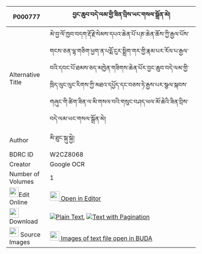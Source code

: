 |P000777|བྱང་ཆུབ་བདེ་ལམ་གྱི་ཟིན་བྲིས་ཡང་གསལ་སྒྲོན་མེ། 
| --- | --- 
|Alternative Title |མེ་བྱ་ལོ་ཁྱབ་བདག་རྡོ་རྗེ་སེམས་དཔའ་ཆེན་པོ་པཎ་ཆེན་ཆོས་ཀྱི་རྒྱལ་པོས་གངས་ཅན་ལྷ་གཅིག་ཕྱག་ན་པདྨོ་ངུར་སྨྲིག་གར་གྱི་རྣམ་པར་རོལ་པ་རྒྱལ་བའི་དབང་པོ་ཐམས་ཅད་མཁྱེན་གཟིགས་ཆེན་པོར་བྱང་ཆུབ་བདེ་ལམ་གྱི་ཁྲིད་ལུང་ལུང་རིགས་ཀྱི་མཐའ་དཔྱོད་དང་བཅས་ཏེ་རྒྱས་པར་སྩལ་སྐབས་གཞུང་གི་ཚིག་ཟིན་ལ་མི་གསལ་བའི་གསུང་བཤད་ཕལ་མོ་ཆེའི་ཟིན་བྲིས་བདེ་ལམ་ཡང་གསལ་སྒྲོན་མེ།
|Author| མི་ཐུང་སྐུ་སྐྱེ།
|BDRC ID | W2CZ8068
|Creator | Google OCR
|Number of Volumes| 1
|<img width="25" src="https://img.icons8.com/color/25/000000/edit-property.png">Edit Online| [<img width="25" src="https://avatars.githubusercontent.com/u/45091458?s=200&v=4"> Open in Editor](http://editor.openpecha.org/P000777)
|<img width="25" src="https://img.icons8.com/fluent/48/000000/download-2.png"/>  Download | [![](https://img.icons8.com/color/20/000000/txt.png)Plain Text](https://github.com/Openpecha/P000777/releases/download/v1/changchub_de_lam_gyi_zindri_ya_plain_P000777.zip), [![](https://img.icons8.com/color/20/000000/txt.png)Text with Pagination](https://github.com/Openpecha/P000777/releases/download/v1/changchub_de_lam_gyi_zindri_ya_pages_P000777.zip)
|<img width="25" src="https://img.icons8.com/plasticine/100/000000/pictures-folder.png"/>  Source Images | [<img width="25" src="https://library.bdrc.io/icons/BUDA-small.svg"> Images of text file open in BUDA](https://library.bdrc.io/show/bdr:W2CZ8068)